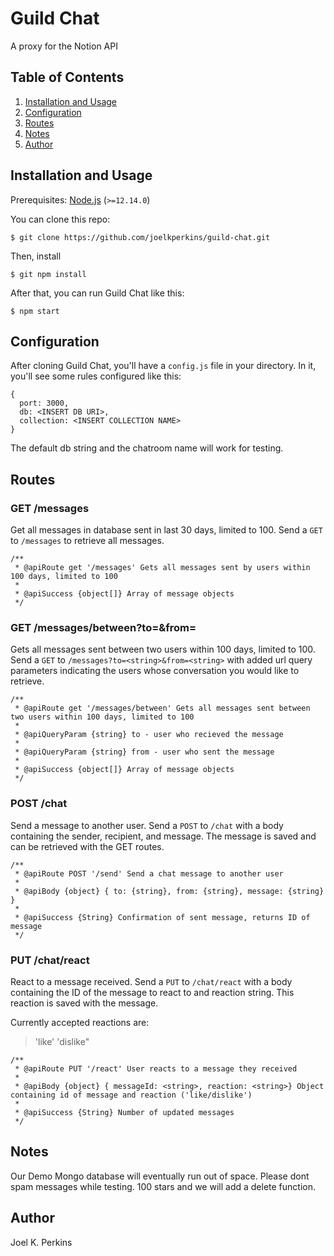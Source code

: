 # Guild Chat

A proxy for the Notion API

## Table of Contents

1. [Installation and Usage](#installation-and-usage)
2. [Configuration](#configuration)
3. [Routes](#routes)
4. [Notes](#notes)
5. [Author](#author)

## <a name="installation-and-usage"></a>Installation and Usage

Prerequisites: [Node.js](https://nodejs.org/) (`>=12.14.0`)

You can clone this repo:

```
$ git clone https://github.com/joelkperkins/guild-chat.git
```

Then, install

```
$ git npm install
```

After that, you can run Guild Chat like this:

```
$ npm start
```

## <a name="configuration"></a>Configuration

After cloning Guild Chat, you'll have a `config.js` file in your directory. In it, you'll see some rules configured like this:

```
{
  port: 3000,
  db: <INSERT DB URI>,
  collection: <INSERT COLLECTION NAME>
}
```

The default db string and the chatroom name will work for testing.

## <a name="routes"></a>Routes

### GET /messages

Get all messages in database sent in last 30 days, limited to 100. Send a `GET` to `/messages` to retrieve all messages.

```
/**
 * @apiRoute get '/messages' Gets all messages sent by users within 100 days, limited to 100
 *
 * @apiSuccess {object[]} Array of message objects
 */
```

### GET /messages/between?to=&from=

Gets all messages sent between two users within 100 days, limited to 100. Send a `GET` to `/messages?to=<string>&from=<string>` with added url query parameters indicating the users whose conversation you would like to retrieve.

```
/**
 * @apiRoute get '/messages/between' Gets all messages sent between two users within 100 days, limited to 100
 *
 * @apiQueryParam {string} to - user who recieved the message
 *
 * @apiQueryParam {string} from - user who sent the message
 *
 * @apiSuccess {object[]} Array of message objects
 */
```

### POST /chat

Send a message to another user. Send a `POST` to `/chat` with a body containing the sender, recipient, and message. The message is saved and can be retrieved with the GET routes.

```
/**
 * @apiRoute POST '/send' Send a chat message to another user
 *
 * @apiBody {object} { to: {string}, from: {string}, message: {string} }
 *
 * @apiSuccess {String} Confirmation of sent message, returns ID of message
 */
```

### PUT /chat/react

React to a message received. Send a `PUT` to `/chat/react` with a body containing the ID of the message to react to and reaction string. This reaction is saved with the message.

Currently accepted reactions are:

> 'like'
> 'dislike"

```
/**
 * @apiRoute PUT '/react' User reacts to a message they received
 *
 * @apiBody {object} { messageId: <string>, reaction: <string>} Object containing id of message and reaction ('like/dislike')
 *
 * @apiSuccess {String} Number of updated messages
 */
```

## <a name="notes"></a>Notes

Our Demo Mongo database will eventually run out of space. Please dont spam messages while testing.
100 stars and we will add a delete function.

## <a name="author"></a>Author

Joel K. Perkins
